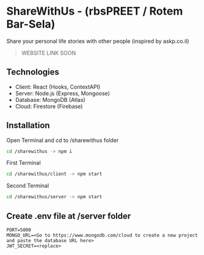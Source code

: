 # ShareWithUs - (rbsPREET / Rotem Bar-Sela)

Share your personal life stories with other people (inspired by askp.co.il)
> WEBSITE LINK SOON

## Technologies
* Client: React (Hooks, ContextAPI)
* Server: Node.js (Express, Mongoose)
* Database: MongoDB (Atlas)
* Cloud: Firestore (Firebase)

## Installation
Open Terminal and cd to /sharewithus folder
```bash
cd /sharewithus -> npm i
```
First Terminal
```bash
cd /sharewithus/client -> npm start
```
Second Terminal
```bash
cd /sharewithus/server -> npm start
```
## Create .env file at /server folder 
```env
PORT=5000
MONGO_URL=<Go to https://www.mongodb.com/cloud to create a new project and paste the database URL here>
JWT_SECRET=<replace>
 ```
